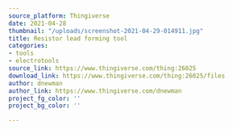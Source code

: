 ```yaml
---
source_platform: Thingiverse
date: 2021-04-28
thumbnail: "/uploads/screenshot-2021-04-29-014911.jpg"
title: Resistor lead forming tool
categories:
- tools
- electrotools
source_link: https://www.thingiverse.com/thing:26025
download_link: https://www.thingiverse.com/thing:26025/files
author: dnewman
author_link: https://www.thingiverse.com/dnewman
project_fg_color: ''
project_bg_color: ''

---
```

